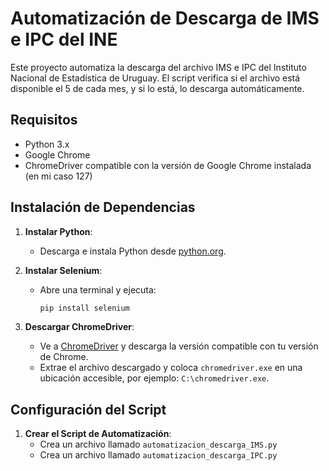 # Automatización de Descarga de IMS e IPC del INE

Este proyecto automatiza la descarga del archivo IMS e IPC del Instituto Nacional de Estadística de Uruguay. El script verifica si el archivo está disponible el 5 de cada mes, y si lo está, lo descarga automáticamente.

## Requisitos

- Python 3.x
- Google Chrome
- ChromeDriver compatible con la versión de Google Chrome instalada (en mi caso 127)

## Instalación de Dependencias

1. **Instalar Python**:
   - Descarga e instala Python desde [python.org](https://www.python.org/).

2. **Instalar Selenium**:
   - Abre una terminal y ejecuta:
     ```sh
     pip install selenium
     ```

3. **Descargar ChromeDriver**:
   - Ve a [ChromeDriver](https://sites.google.com/a/chromium.org/chromedriver/downloads) y descarga la versión compatible con tu versión de Chrome.
   - Extrae el archivo descargado y coloca `chromedriver.exe` en una ubicación accesible, por ejemplo: `C:\chromedriver.exe`.

## Configuración del Script

1. **Crear el Script de Automatización**:
   - Crea un archivo llamado `automatizacion_descarga_IMS.py`
   - Crea un archivo llamado `automatizacion_descarga_IPC.py`
